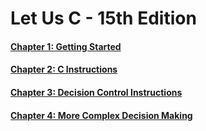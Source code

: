 # Let Us C - 15th Edition

#### [Chapter 1: Getting Started](/chapter1-GettingStarted/)
#### [Chapter 2: C Instructions](/Chapter2-CInstructions/)
#### [Chapter 3: Decision Control Instructions](/Chapter3-DecisionControlInstructions/)
#### [Chapter 4: More Complex Decision Making](/Chapter4-MoreComplexDecisionMaking/)
